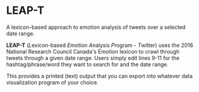# LEAP-T
A lexicon-based approach to emotion analysis of tweets over a selected date range. 


__LEAP-T__ (*L*exicon-based *E*motion *A*nalysis *P*rogram - *T*witter) uses the 2016 National Research Council Canada's Emotion lexicon to crawl through tweets through a given date range. Users simply edit lines 9-11 for the hashtag/phrase/word they want to search for and the date range. 

This provides a printed (text) output that you can export into whatever data visualization program of your choice. 
